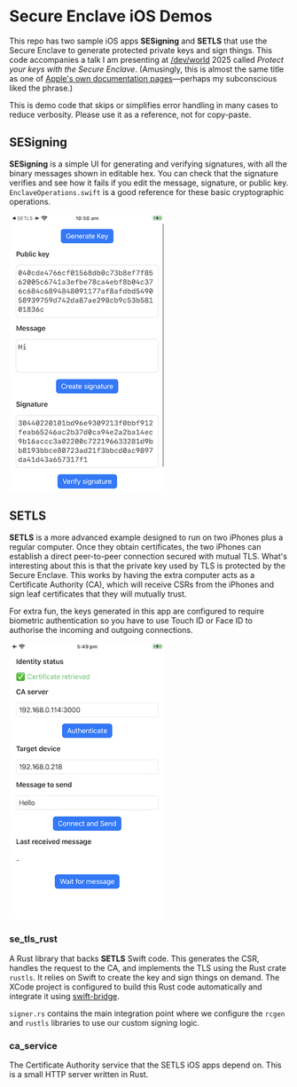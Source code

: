 # Secure Enclave iOS Demos

This repo has two sample iOS apps **SESigning** and **SETLS** that use the Secure Enclave to generate protected private keys and sign things. This code accompanies a talk I am presenting at [/dev/world](https://devworld.au) 2025 called _Protect your keys with the Secure Enclave_. (Amusingly, this is almost the same title as one of [Apple's own documentation pages](https://developer.apple.com/documentation/security/protecting-keys-with-the-secure-enclave)—perhaps my subconscious liked the phrase.)

This is demo code that skips or simplifies error handling in many cases to reduce verbosity. Please use it as a reference, not for copy-paste.

## SESigning

**SESigning** is a simple UI for generating and verifying signatures, with all the binary messages shown in editable hex. You can check that the signature verifies and see how it fails if you edit the message, signature, or public key. `EnclaveOperations.swift` is a good reference for these basic cryptographic operations.

![](img/SESigning.png)

## SETLS

**SETLS** is a more advanced example designed to run on two iPhones plus a regular computer. Once they obtain certificates, the two iPhones can establish a direct peer-to-peer connection secured with mutual TLS. What's interesting about this is that the private key used by TLS is protected by the Secure Enclave. This works by having the extra computer acts as a Certificate Authority (CA), which will receive CSRs from the iPhones and sign leaf certificates that they will mutually trust.

For extra fun, the keys generated in this app are configured to require biometric authentication so you have to use Touch ID or Face ID to authorise the incoming and outgoing connections.

![](img/SETLS.png)

### se_tls_rust

A Rust library that backs **SETLS** Swift code. This generates the CSR, handles the request to the CA, and implements the TLS using the Rust crate `rustls`. It relies on Swift to create the key and sign things on demand. The XCode project is configured to build this Rust code automatically and integrate it using [swift-bridge](https://crates.io/crates/swift-bridge).

`signer.rs` contains the main integration point where we configure the `rcgen` and `rustls` libraries to use our custom signing logic.

### ca_service

The Certificate Authority service that the SETLS iOS apps depend on. This is a small HTTP server written in Rust.
